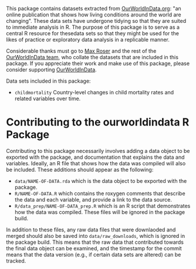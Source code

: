 
<!-- README.md is generated from README.Rmd. Please edit that file -->
This package contains datasets extracted from [OurWorldInData.org](https://ourworldindata.org): "an online publication that shows how living conditions around the world are changing". These data sets have undergone tidying so that they are suited to immediate analysis in R. The purpose of this package is to serve as a central R resource for thesedata sets so that they might be used for the likes of practice or exploratory data analysis in a replicable manner.

Considerable thanks must go to [Max Roser](http://www.maxroser.com/about/) and the rest of the [OurWorldInData team](https://ourworldindata.org/about/), who collate the datasets that are included in this package. If you appreciate their work and make use of this package, please consider supporting [OurWorldInData](https://ourworldindata.org/support/).

Data sets included in this package:

-   `childmortality` Country-level changes in child mortality rates and related variables over time.

Contributing to the ourworldindata R Package
============================================

Contributing to this package necessarily involves adding a data object to be exported with the package, and documentation that explains the data and variables. Ideally, an R file that shows how the data was compiled will also be included. These additions should appear as the following:

-   `data/NAME-OF-DATA.rda` which is the data object to be exported with the package.
-   `R/NAME-OF-DATA.R` which contains the roxygen comments that describe the data and each variable, and provide a link to the data source.
-   `R/data_prep/NAME-OF-DATA_prep.R` which is an R script that demonstrates how the data was compiled. These files will be ignored in the package build.

In addition to these files, any raw data files that were downlaoded and merged should also be saved into `data/raw_downloads`, which is ignored in the package build. This means that the raw data that contributed towards the final data object can be examined, and the timestamp for the commit means that the data version (e.g., if certain data sets are altered) can be tracked.
